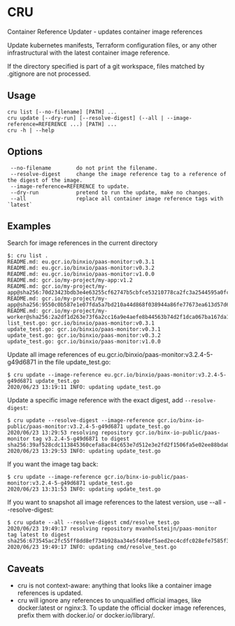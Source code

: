 # CRU
Container Reference Updater - updates container image references 

Update kubernetes manifests, Terraform configuration files, or any other infrastructural 
with the latest container image reference. 

If the directory specified is part of a git workspace, files matched by .gitignore are not
processed.

## Usage
```
cru list [--no-filename] [PATH] ...
cru update [--dry-run] [--resolve-digest] (--all | --image-reference=REFERENCE ...) [PATH] ...
cru -h | --help

```
## Options
```
 --no-filename        do not print the filename.
 --resolve-digest     change the image reference tag to a reference of the digest of the image.
 --image-reference=REFERENCE to update.
 --dry-run            pretend to run the update, make no changes.
 --all                replace all container image reference tags with `latest`
```


## Examples
Search for image references in the current directory
```
$: cru list .
README.md: eu.gcr.io/binxio/paas-monitor:v0.3.1
README.md: eu.gcr.io/binxio/paas-monitor:v0.3.2
README.md: eu.gcr.io/binxio/paas-monitor:v1.0.0
README.md: gcr.io/my-project/my-app:v1.2
README.md: gcr.io/my-project/my-app@sha256:70d23423bdb3e4e63255cf62747b5cbfce53210778ca2fc3a2544595a0fce3c6
README.md: gcr.io/my-project/my-app@sha256:9550c0b587e1e07fda5a7bd210a44d868f038944a86fe77673ea613d57d62ef9
README.md: gcr.io/my-project/my-worker@sha256:2a2df1d263e73f6a2cc16a9e4aefe8b44563b74d2f1dca067ba167da1198216c
list_test.go: gcr.io/binxio/paas-monitor:v0.3.1
update_test.go: gcr.io/binxio/paas-monitor:v0.3.1
update_test.go: gcr.io/binxio/paas-monitor:v0.3.2
update_test.go: gcr.io/binxio/paas-monitor:v1.0.0
``` 

Update all image references of eu.gcr.io/binxio/paas-monitor:v3.2.4-5-g49d6871 in the file update\_test.go:
```
$ cru update --image-reference eu.gcr.io/binxio/paas-monitor:v3.2.4-5-g49d6871 update_test.go
2020/06/23 13:19:11 INFO: updating update_test.go
``` 

Update a specific image reference with the exact digest, add `--resolve-digest`: 
```
$ cru update --resolve-digest --image-reference gcr.io/binx-io-public/paas-monitor:v3.2.4-5-g49d6871 update_test.go
2020/06/23 13:29:53 resolving repository gcr.io/binx-io-public/paas-monitor tag v3.2.4-5-g49d6871 to digest sha256:39af528cdc113845360cefa8ac84c653e7d512e3e2fd2f1506fa5e02ee88bda0
2020/06/23 13:29:53 INFO: updating update_test.go
``` 
If you want the image tag back:
```
$ cru update --image-reference gcr.io/binx-io-public/paas-monitor:v3.2.4-5-g49d6871 update_test.go
2020/06/23 13:31:53 INFO: updating update_test.go
``` 

If you want to snapshot all image references to the latest version, use --all --resolve-digest:
```
$ cru update --all --resolve-digest cmd/resolve_test.go
2020/06/23 19:49:17 resolving repository mvanholsteijn/paas-monitor tag latest to digest sha256:673545ac2fc55ff8dd8ef734b928aa34e5f498ef5aed2ec4cdfc028efe7585f3
2020/06/23 19:49:17 INFO: updating cmd/resolve_test.go 
``` 

## Caveats
- cru is not context-aware: anything that looks like a container image references is updated.
- cru will ignore any references to unqualified official images, like docker:latest or nginx:3. To update the official docker image references, prefix them with docker.io/ or docker.io/library/.
